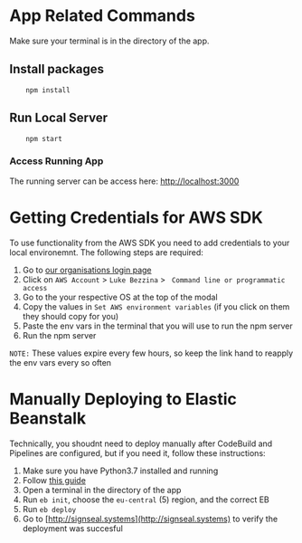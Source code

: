 # App Related Commands

Make sure your terminal is in the directory of the app.

## Install packages

```
    npm install
```

## Run Local Server

```
    npm start
```

### Access Running App

The running server can be access here: [http://localhost:3000](http://localhost:3000)

# Getting Credentials for AWS SDK

To use functionality from the AWS SDK you need to add credentials to your local environemnt. The following steps are required:

1. Go to [our organisations login page](https://signseal.awsapps.com/start#/)
2. Click on `AWS Account` > `Luke Bezzina` > ` Command line or programmatic access`
3. Go to the your respective OS at the top of the modal
4. Copy the values in `Set AWS environment variables` (if you click on them they should copy for you)
5. Paste the env vars in the terminal that you will use to run the npm server
6. Run the npm server

`NOTE:` These values expire every few hours, so keep the link hand to reapply the env vars every so often

# Manually Deploying to Elastic Beanstalk

Technically, you shoudnt need to deploy manually after CodeBuild and Pipelines are configured, but if you need it, follow these instructions:

1. Make sure you have Python3.7 installed and running
2. Follow [this guide](https://github.com/aws/aws-elastic-beanstalk-cli-setup)
3. Open a terminal in the directory of the app
4. Run `eb init`, choose the `eu-central` (5) region, and the correct EB
5. Run `eb deploy`
6. Go to [http://signseal.systems](http://signseal.systems) to verify the deployment was succesful
